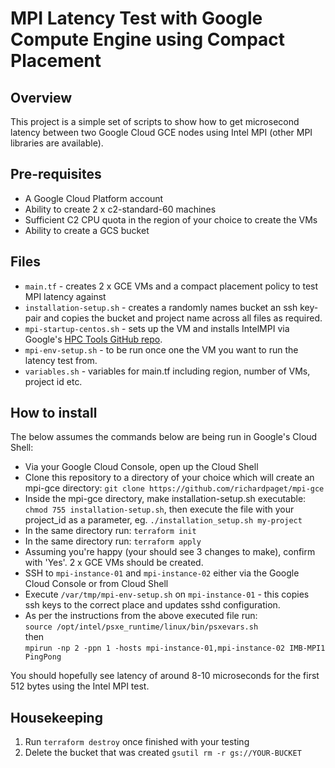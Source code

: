 # MPI Latency Test with Google Compute Engine using Compact Placement

## Overview

This project is a simple set of scripts to show how to get microsecond latency between two Google Cloud GCE nodes using Intel MPI (other MPI libraries are available).

## Pre-requisites
- A Google Cloud Platform account
- Ability to create 2 x c2-standard-60 machines
- Sufficient C2 CPU quota in the region of your choice to create the VMs
- Ability to create a GCS bucket

## Files

- `main.tf` - creates 2 x GCE VMs and a compact placement policy to test MPI latency against
- `installation-setup.sh` - creates a randomly names bucket an ssh key-pair and copies the bucket and project name across all files as required.
- `mpi-startup-centos.sh` - sets up the VM and installs IntelMPI via Google's [HPC Tools GitHub repo](https://github.com/GoogleCloudPlatform/hpc-tools.git).
- `mpi-env-setup.sh` - to be run once one the VM you want to run the latency test from.
- `variables.sh` - variables for main.tf including region, number of VMs, project id etc.


## How to install

The below assumes the commands below are being run in Google's Cloud Shell: 

- Via your Google Cloud Console, open up the Cloud Shell
- Clone this repository to a directory of your choice which will create an mpi-gce directory: `git clone https://github.com/richardpaget/mpi-gce`
- Inside the mpi-gce directory, make installation-setup.sh executable: `chmod 755 installation-setup.sh`, then execute the file with your project_id as a parameter, eg. `./installation_setup.sh my-project`
- In the same directory run: `terraform init`
- In the same directory run: `terraform apply`
- Assuming you're happy (your should see 3 changes to make), confirm with 'Yes'. 2 x GCE VMs should be created.
- SSH to `mpi-instance-01` and `mpi-instance-02` either via the Google Cloud Console or from Cloud Shell
- Execute `/var/tmp/mpi-env-setup.sh` on `mpi-instance-01` - this copies ssh keys to the correct place and updates sshd configuration.
- As per the instructions from the above executed file run:  
`source /opt/intel/psxe_runtime/linux/bin/psxevars.sh`  
then    
`mpirun -np 2 -ppn 1 -hosts mpi-instance-01,mpi-instance-02 IMB-MPI1 PingPong`

You should hopefully see latency of around 8-10 microseconds for the first 512 bytes using the Intel MPI test.


## Housekeeping
1. Run `terraform destroy` once finished with your testing
2. Delete the bucket that was created `gsutil rm -r gs://YOUR-BUCKET`